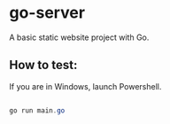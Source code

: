 # go-server
A basic static website project with Go.

## How to test:

If you are in Windows, launch Powershell.

```C#

go run main.go

```
